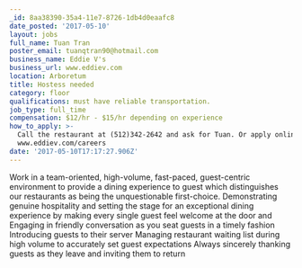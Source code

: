 ```yaml
---
_id: 8aa38390-35a4-11e7-8726-1db4d0eaafc8
date_posted: '2017-05-10'
layout: jobs
full_name: Tuan Tran
poster_email: tuanqtran90@hotmail.com
business_name: Eddie V's
business_url: www.eddiev.com
location: Arboretum
title: Hostess needed
category: floor
qualifications: must have reliable transportation.
job_type: full_time
compensation: $12/hr - $15/hr depending on experience
how_to_apply: >-
  Call the restaurant at (512)342-2642 and ask for Tuan. Or apply online at
  www.eddiev.com/careers
date: '2017-05-10T17:17:27.906Z'
---
```

Work in a team-oriented, high-volume, fast-paced, guest-centric environment to provide a dining experience to guest which distinguishes our restaurants as being the unquestionable first-choice.
Demonstrating genuine hospitality and setting the stage for an exceptional dining experience by making every single guest feel welcome at the door and
Engaging in friendly conversation as you seat guests in a timely fashion
Introducing guests to their server
Managing restaurant waiting list during high volume to accurately set guest expectations
Always sincerely thanking guests as they leave and inviting them to return
